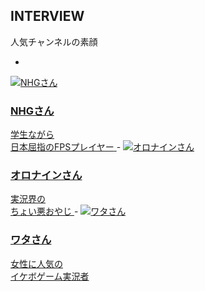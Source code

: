 ## INTERVIEW
人気チャンネルの素顔

- <a href="http://daily.freshlive.tv/posts/2043823?categoryIds=509145" target="_blank">
<img src="../../../img/page/ChannelRequest/interview_1.png" alt="NHGさん" />
<h3>NHGさん</h3>
<span>学生ながら<br />日本屈指のFPSプレイヤー</span>
</a>
- <a href="http://daily.freshlive.tv/posts/2040011?categoryIds=509145" target="_blank">
<img src="../../../img/page/ChannelRequest/interview_2.png" alt="オロナインさん" />
<h3>オロナインさん</h3>
<span>実況界の<br />ちょい悪おやじ</span>
</a>
- <a href="http://daily.freshlive.tv/posts/2028338?categoryIds=509145" target="_blank">
<img src="../../../img/page/ChannelRequest/interview_3.png" alt="ワタさん" />
<h3>ワタさん</h3>
<span>女性に人気の<br />イケボゲーム実況者</span>
</a>
